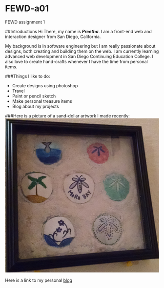 # FEWD-a01
FEWD assignment 1

##Introductions
Hi There, my name is _**Preetha**_. I am a front-end web and interaction designer from San Diego, California.

My background is in software engineering but I am really passionate about designs, both creating and building them on the web. I am currently learning advanced web development in San Diego Continuing Education College. I also love to create hand-crafts whenever I have the time from personal items.

###Things I like to do:
* Create designs using photoshop
* Travel
* Paint or pencil sketch
* Make personal treasure items
* Blog about my projects

###Here is a picture of a sand-dollar artwork I made recently:
![sand dollar art](github.jpg)

Here is a link to my personal [blog](https://howzzart.wordpress.com)

